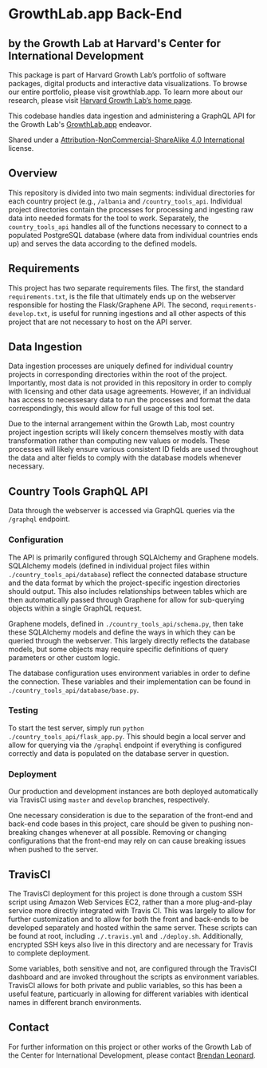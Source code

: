 # GrowthLab.app Back-End 
## by the Growth Lab at Harvard's Center for International Development
This package is part of Harvard Growth Lab’s portfolio of software packages, digital products and interactive data visualizations. To browse our entire portfolio, please visit growthlab.app. To learn more about our research, please visit [Harvard Growth Lab’s home page](https://growthlab.cid.harvard.edu/).

This codebase handles data ingestion and administering a GraphQL API for the Growth Lab's [GrowthLab.app](https://growthlab.app) endeavor.

Shared under a [Attribution-NonCommercial-ShareAlike 4.0 International](https://creativecommons.org/licenses/by-nc-sa/4.0/) license.

## Overview
This repository is divided into two main segments: individual directories for each country project (e.g., `/albania` and `/country_tools_api`. Individual project directories contain the processes for processing and ingesting raw data into needed formats for the tool to work. Separately, the `country_tools_api` handles all of the functions necessary to connect to a populated PostgreSQL database (where data from individual countries ends up) and serves the data according to the defined models.

## Requirements
This project has two separate requirements files. The first, the standard `requirements.txt`, is the file that ultimately ends up on the webserver responsible for hosting the Flask/Graphene API. The second, `requirements-develop.txt`, is useful for running ingestions and all other aspects of this project that are not necessary to host on the API server.

## Data Ingestion
Data ingestion processes are uniquely defined for individual country projects in corresponding directories within the root of the project. Importantly, most data is not provided in this repository in order to comply with licensing and other data usage agreements. However, if an individual has access to necessesary data to run the processes and format the data correspondingly, this would allow for full usage of this tool set.

Due to the internal arrangement within the Growth Lab, most country project ingestion scripts will likely concern themselves mostly with data transformation rather than computing new values or models. These processes will likely ensure various consistent ID fields are used throughout the data and alter fields to comply with the database models whenever necessary.

## Country Tools GraphQL API
Data through the webserver is accessed via GraphQL queries via the `/graphql` endpoint.

### Configuration
The API is primarily configured through SQLAlchemy and Graphene models. SQLAlchemy models (defined in individual project files within `./country_tools_api/database`) reflect the connected database structure and the data format by which the project-specific ingestion directories should output. This also includes relationships between tables which are then automatically passed through Graphene for allow for sub-querying objects within a single GraphQL request.

Graphene models, defined in `./country_tools_api/schema.py`, then take these SQLAlchemy models and define the ways in which they can be queried through the webserver. This largely directly reflects the database models, but some objects may require specific definitions of query parameters or other custom logic.

The database configuration uses environment variables in order to define the connection. These variables and their implementation can be found in `./country_tools_api/database/base.py`.

### Testing
To start the test server, simply run `python ./country_tools_api/flask_app.py`. This should begin a local server and allow for querying via the `/graphql` endpoint if everything is configured correctly and data is populated on the database server in question.

### Deployment
Our production and development instances are both deployed automatically via TravisCI using `master` and `develop` branches, respectively.

One necessary consideration is due to the separation of the front-end and back-end code bases in this project, care should be given to pushing non-breaking changes whenever at all possible. Removing or changing configurations that the front-end may rely on can cause breaking issues when pushed to the server.

## TravisCI
The TravisCI deployment for this project is done through a custom SSH script using Amazon Web Services EC2, rather than a more plug-and-play service more directly integrated with Travis CI. This was largely to allow for further customization and to allow for both the front and back-ends to be developed separately and hosted within the same server. These scripts can be found at root, including `./.travis.yml` and `./deploy.sh`. Additionally, encrypted SSH keys also live in this directory and are necessary for Travis to complete deployment.

Some variables, both sensitive and not, are configured through the TravisCI dashboard and are invoked throughout the scripts as environment variables. TravisCI allows for both private and public variables, so this has been a useful feature, particuarly in allowing for different variables with identical names in different branch environments.

## Contact
For further information on this project or other works of the Growth Lab of the Center for International Development, please contact [Brendan Leonard](mailto:brendan_leonard@hks.harvard.edu).
